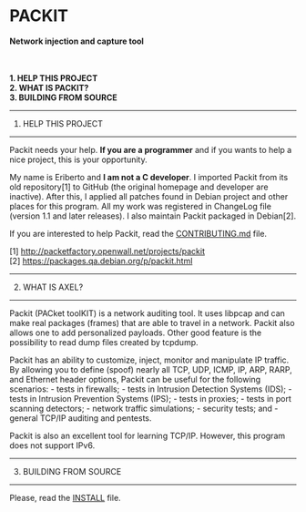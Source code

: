 # PACKIT
**Network injection and capture tool**


<br><br>
**1. HELP THIS PROJECT**<br>
**2. WHAT IS PACKIT?**<br>
**3. BUILDING FROM SOURCE**<br>



--------------------
1. HELP THIS PROJECT
--------------------

Packit needs your help. **If you are a programmer** and if you wants to
help a nice project, this is your opportunity.

My name is Eriberto and **I am not a C developer**. I imported Packit from
its old repository[1] to GitHub (the original homepage and developer are
inactive). After this, I applied all patches found in Debian project and
other places for this program. All my work was registered in ChangeLog
file (version 1.1 and later releases). I also maintain Packit packaged in
Debian[2].

If you are interested to help Packit, read the [CONTRIBUTING.md](CONTRIBUTING.md) file.

[1] http://packetfactory.openwall.net/projects/packit<br>
[2] https://packages.qa.debian.org/p/packit.html<br>


----------------
2. WHAT IS AXEL?
----------------

Packit (PACket toolKIT) is a network auditing tool. It uses libpcap
and can make real packages (frames) that are able to travel in a
network. Packit also allows one to add personalized payloads. Other
good feature is the possibility to read dump files created by
tcpdump.

Packit has an ability to customize, inject, monitor and manipulate IP
traffic. By allowing you to define (spoof) nearly all TCP, UDP, ICMP,
IP, ARP, RARP, and Ethernet header options, Packit can be useful for
the following scenarios:
    - tests in firewalls;
    - tests in Intrusion Detection Systems (IDS);
    - tests in Intrusion Prevention Systems (IPS);
    - tests in proxies;
    - tests in port scanning detectors;
    - network traffic simulations;
    - security tests; and
    - general TCP/IP auditing and pentests.

Packit is also an excellent tool for learning TCP/IP. However, this
program does not support IPv6.


-----------------------
3. BUILDING FROM SOURCE
-----------------------

Please, read the [INSTALL](INSTALL) file.

